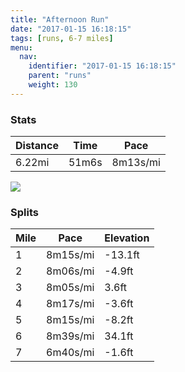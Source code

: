```yaml
---
title: "Afternoon Run"
date: "2017-01-15 16:18:15"
tags: [runs, 6-7 miles]
menu:
  nav:
    identifier: "2017-01-15 16:18:15"
    parent: "runs"
    weight: 130
---
```


### Stats

| Distance | Time | Pace |
|----------|------|------|
|6.22mi|51m6s|8m13s/mi|

<img src='https://maps.googleapis.com/maps/api/staticmap?maptype=roadmap&path=enc:gxjeIxgvLmKiB_Cbo@vBpBsAnB`GfZbJvQlBxO~FzIbF|ApKzRrFzRdGje@y@mBdAlb@{Bpk@j@rXvHt\~M`RuNaReHyZkA{^lDyk@kAk]j@rAsHwe@kGyViK_PaDKoEeFoCgI_ByNcIeLkE}Sc@cHvA}@wAiAnAsq@xJdA&key=AIzaSyAfqMeaZ1CCJFGP5cWud__oZnT_Pybg-1M&size=800x800&markers=color:yellow|label:S|53.4722,-2.24909&markers=color:green|label:F|53.47253000000001,-2.2486299999999995'>

### Splits

| Mile | Pace | Elevation |
|------|------|-----------|
|1|8m15s/mi|-13.1ft|
|2|8m06s/mi|-4.9ft|
|3|8m05s/mi|3.6ft|
|4|8m17s/mi|-3.6ft|
|5|8m15s/mi|-8.2ft|
|6|8m39s/mi|34.1ft|
|7|6m40s/mi|-1.6ft|
